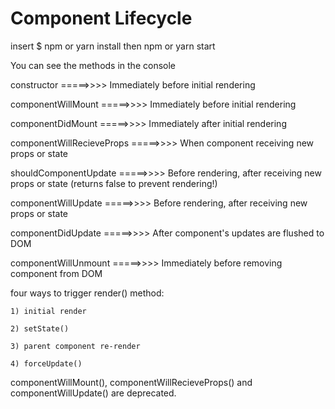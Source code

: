 # Component Lifecycle

insert $ npm or yarn install then npm or yarn start 

You can see the methods in the console


constructor               =====>>>> Immediately before initial rendering

componentWillMount        =====>>>> Immediately before initial rendering

componentDidMount         =====>>>> Immediately after initial rendering

componentWillRecieveProps =====>>>> When component receiving new props or state

shouldComponentUpdate     =====>>>> Before rendering, after receiving new props or state (returns false to prevent rendering!)

componentWillUpdate       =====>>>> Before rendering, after receiving new props or state

componentDidUpdate        =====>>>> After component's updates are flushed to DOM

componentWillUnmount      =====>>>> Immediately before removing component from DOM

four ways to trigger render() method:

    1) initial render

    2) setState()

    3) parent component re-render

    4) forceUpdate()
    

componentWillMount(), componentWillRecieveProps() and componentWillUpdate() are deprecated.